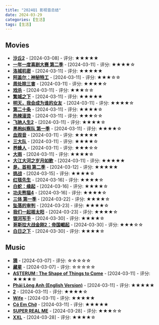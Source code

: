 ```yaml
---
title: "2024Q1 影视音总结"
date: 2024-03-29
categories: [生活]
tags: [生活]
---
```

## Movies
  - **[沙丘2](http://movie.douban.com/subject/35575567/)** - [2024-03-08] - 评分: ★★★★★
  - **[一年一度喜剧大赛 第二季](http://movie.douban.com/subject/35699688/)** - [2024-03-11] - 评分: ★★★★☆
  - **[洛城机密](http://movie.douban.com/subject/1292348/)** - [2024-03-11] - 评分: ★★★★★
  - **[阿盖尔：神秘特工](http://movie.douban.com/subject/35520056/)** - [2024-03-11] - 评分: ★★★☆☆
  - **[周处除三害](http://movie.douban.com/subject/36151692/)** - [2024-03-11] - 评分: ★★★★☆
  - **[戏杀](http://movie.douban.com/subject/36493954/)** - [2024-03-11] - 评分: ★★★☆☆
  - **[繁城之下](http://movie.douban.com/subject/35725842/)** - [2024-03-11] - 评分: ★★★★★
  - **[明天，我会成为谁的女友](http://movie.douban.com/subject/35791970/)** - [2024-03-11] - 评分: ★★★★☆
  - **[第二十条](http://movie.douban.com/subject/36208094/)** - [2024-03-11] - 评分: ★★★★☆
  - **[热辣滚烫](http://movie.douban.com/subject/36081094/)** - [2024-03-11] - 评分: ★★★☆☆
  - **[飞驰人生2](http://movie.douban.com/subject/36369452/)** - [2024-03-11] - 评分: ★★★★☆
  - **[黑袍纠察队 第一季](http://movie.douban.com/subject/3703650/)** - [2024-03-11] - 评分: ★★★★☆
  - **[血观音](http://movie.douban.com/subject/27113517/)** - [2024-03-11] - 评分: ★★★★★
  - **[三大队](http://movie.douban.com/subject/36178641/)** - [2024-03-11] - 评分: ★★★★☆
  - **[养蜂人](http://movie.douban.com/subject/35579652/)** - [2024-03-11] - 评分: ★★★☆☆
  - **[大雨](http://movie.douban.com/subject/35282433/)** - [2024-03-11] - 评分: ★★★★☆
  - **[大江大河之岁月如歌](http://movie.douban.com/subject/35321446/)** - [2024-03-11] - 评分: ★★★★★
  - **[是，首相  第二季](http://movie.douban.com/subject/5359940/)** - [2024-03-12] - 评分: ★★★★★
  - **[挑战](http://movie.douban.com/subject/35579911/)** - [2024-03-15] - 评分: ★★★★☆
  - **[红毯先生](http://movie.douban.com/subject/35494829/)** - [2024-03-16] - 评分: ★★★★☆
  - **[白蛇：缘起](http://movie.douban.com/subject/30331149/)** - [2024-03-16] - 评分: ★★★★☆
  - **[功夫熊猫4](http://movie.douban.com/subject/26715496/)** - [2024-03-16] - 评分: ★★★★☆
  - **[三体 第一季](http://movie.douban.com/subject/35196946/)** - [2024-03-22] - 评分: ★★★★☆
  - **[坠落的审判](http://movie.douban.com/subject/35633650/)** - [2024-03-23] - 评分: ★★★★☆
  - **[我们一起摇太阳](http://movie.douban.com/subject/36149032/)** - [2024-03-23] - 评分: ★★★★☆
  - **[银河写手](http://movie.douban.com/subject/36467351/)** - [2024-03-30] - 评分: ★★★★☆
  - **[哥斯拉大战金刚2：帝国崛起](http://movie.douban.com/subject/35453251/)** - [2024-03-30] - 评分: ★★★☆☆
  - **[白日之下](http://movie.douban.com/subject/36093612/)** - [2024-03-30] - 评分: ★★★★☆
  
## Music
  - **[猜](https://music.douban.com/subject/36777183/)** - [2024-03-07] - 评分: ☆☆☆☆☆
  - **[藏星](https://music.douban.com/subject/36776027/)** - [2024-03-07] - 评分: ☆☆☆☆☆
  - **[ASTERUM : The Shape of Things to Come](https://music.douban.com/subject/36529331/)** - [2024-03-11] - 评分: ★★★★☆
  - **[Phải Lòng Anh (English Version)](https://music.douban.com/subject/36457009/)** - [2024-03-11] - 评分: ★★★★★
  - **[2](https://music.douban.com/subject/36724095/)** - [2024-03-11] - 评分: ★★★★☆
  - **[Wife](https://music.douban.com/subject/36742655/)** - [2024-03-11] - 评分: ★★★★★
  - **[Có Em Chờ](https://music.douban.com/subject/36252319/)** - [2024-03-11] - 评分: ★★★★★
  - **[SUPER REAL ME](https://music.douban.com/subject/36786734/)** - [2024-03-28] - 评分: ★★★☆☆
  - **[XXL](https://music.douban.com/subject/36797601/)** - [2024-03-28] - 评分: ★★★★☆
